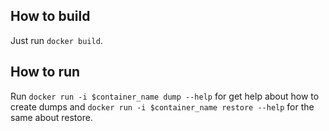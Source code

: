 ## How to build
Just run `docker build`.

## How to run

Run `docker run -i $container_name dump --help` for get help about how to create dumps and `docker run -i $container_name restore --help` for the same about restore.

